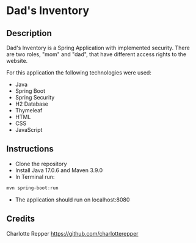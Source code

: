 # Dad's Inventory
## Description
Dad's Inventory is a Spring Application with implemented security. There are two roles, "mom" and "dad", that have different access rights to the website.

For this application the following technologies were used:
* Java
* Spring Boot
* Spring Security
* H2 Database
* Thymeleaf
* HTML
* CSS
* JavaScript

## Instructions
* Clone the repository
* Install Java 17.0.6 and Maven 3.9.0
* In Terminal run:
```java
mvn spring-boot:run
```
* The application should run on localhost:8080

## Credits
Charlotte Repper https://github.com/charlotterepper
